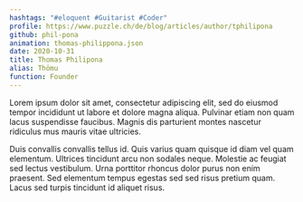 ```yaml
---
hashtags: "#eloquent #Guitarist #Coder"
profile: https://www.puzzle.ch/de/blog/articles/author/tphilipona
github: phil-pona
animation: thomas-philippona.json
date: 2020-10-31
title: Thomas Philipona
alias: Thömu
function: Founder
---
```


Lorem ipsum dolor sit amet, consectetur adipiscing elit, sed do eiusmod tempor incididunt ut labore et dolore magna aliqua. Pulvinar etiam non quam lacus suspendisse faucibus. Magnis dis parturient montes nascetur ridiculus mus mauris vitae ultricies.

Duis convallis convallis tellus id. Quis varius quam quisque id diam vel quam elementum. Ultrices tincidunt arcu non sodales neque. Molestie ac feugiat sed lectus vestibulum. Urna porttitor rhoncus dolor purus non enim praesent. Sed elementum tempus egestas sed sed risus pretium quam. Lacus sed turpis tincidunt id aliquet risus. 